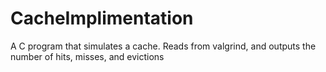 # CacheImplimentation
A C program that simulates a cache. Reads from valgrind, and outputs the number of hits, misses, and evictions
